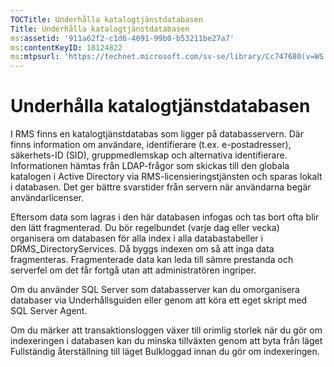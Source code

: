 ```yaml
---
TOCTitle: Underhålla katalogtjänstdatabasen
Title: Underhålla katalogtjänstdatabasen
ms:assetid: '911a62f2-c1d6-4091-99b0-b53211be27a7'
ms:contentKeyID: 18124822
ms:mtpsurl: 'https://technet.microsoft.com/sv-se/library/Cc747680(v=WS.10)'
---
```


Underhålla katalogtjänstdatabasen
=================================

I RMS finns en katalogtjänstdatabas som ligger på databasservern. Där finns information om användare, identifierare (t.ex. e-postadresser), säkerhets-ID (SID), gruppmedlemskap och alternativa identifierare. Informationen hämtas från LDAP-frågor som skickas till den globala katalogen i Active Directory via RMS-licensieringstjänsten och sparas lokalt i databasen. Det ger bättre svarstider från servern när användarna begär användarlicenser.

Eftersom data som lagras i den här databasen infogas och tas bort ofta blir den lätt fragmenterad. Du bör regelbundet (varje dag eller vecka) organisera om databasen för alla index i alla databastabeller i DRMS\_DirectoryServices. Då byggs indexen om så att inga data fragmenteras. Fragmenterade data kan leda till sämre prestanda och serverfel om det får fortgå utan att administratören ingriper.

Om du använder SQL Server som databasserver kan du omorganisera databaser via Underhållsguiden eller genom att köra ett eget skript med SQL Server Agent.

Om du märker att transaktionsloggen växer till orimlig storlek när du gör om indexeringen i databasen kan du minska tillväxten genom att byta från läget Fullständig återställning till läget Bulkloggad innan du gör om indexeringen.
